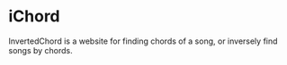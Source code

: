 # iChord
InvertedChord is a website for finding chords of a song, or inversely find songs by chords.

